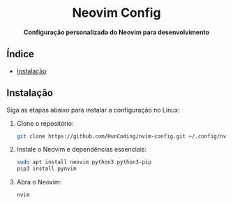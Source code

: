 <h1 align="center">Neovim Config</h1>
<p align="center">
  <b>Configuração personalizada do Neovim para desenvolvimento</b>
  <br />
</p>

## Índice <!-- omit in toc -->

- [Instalação](#instalacao-)


## Instalação

Siga as etapas abaixo para instalar a configuração no Linux:

1. Clone o repositório:

   ```bash
   git clone https://github.com/HunCoding/nvim-config.git ~/.config/nvim
   ```

2. Instale o Neovim e dependências essenciais:

   ```bash
   sudo apt install neovim python3 python3-pip
   pip3 install pynvim
   ```

3. Abra o Neovim:

   ```bash
   nvim
   ```
